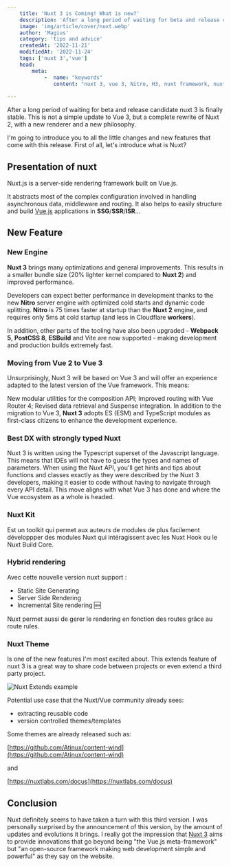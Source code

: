 ```yaml
---
    title: 'Nuxt 3 is Coming! What is new?'
    description: 'After a long period of waiting for beta and release candidate nuxt 3 is finally stable. This is not a simple update to Vue 3, but a complete rewrite of Nuxt 2, with a new renderer and a new philosophy.'
    image: 'img/article/cover/nuxt.webp'
    author: 'Magius'
    category: 'tips and advice'
    createdAt: '2022-11-21'
    modifiedAt: '2022-11-24'
    tags: ['nuxt 3','vue']
    head:
        meta: 
            -  name: "keywords"
               content: "nuxt 3, vue 3, Nitro, H3, nuxt framework, nuxt 3 release"
            
---
```


After a long period of waiting for beta and release candidate nuxt 3 is finally stable. This is not a simple update to Vue 3, but a complete rewrite of Nuxt 2, with a new renderer and a new philosophy.

I'm going to introduce you to all the little changes and new features that come with this release. First of all, let's introduce what is Nuxt?

## Presentation of nuxt

Nuxt.js is a server-side rendering framework built on Vue.js.

It abstracts most of the complex configuration involved in handling asynchronous data, middleware and routing. It also helps to easily structure and build [Vue.js](https://nuxt.com/) applications in **SSG**/**SSR**/**ISR**...

## New Feature
### New Engine

**Nuxt 3** brings many optimizations and general improvements. This results in a smaller bundle size (20% lighter kernel compared to **Nuxt 2**) and improved performance.

Developers can expect better performance in development thanks to the new **Nitro** server engine with optimized cold starts and dynamic code splitting. **Nitro** is 75 times faster at startup than the **Nuxt 2** engine, and requires only 5ms at cold startup (and less in Cloudflare **workers**).

In addition, other parts of the tooling have also been upgraded - **Webpack 5**, **PostCSS 8**, **ESBuild** and Vite are now supported - making development and production builds extremely fast.

### Moving from Vue 2 to Vue 3

Unsurprisingly, Nuxt 3 will be based on Vue 3 and will offer an experience adapted to the latest version of the Vue framework. This means:

New modular utilities for the composition API;
Improved routing with Vue Router 4;
Revised data retrieval and Suspense integration.
In addition to the migration to Vue 3, **Nuxt 3** adopts ES (ESM) and TypeScript modules as first-class citizens to enhance the development experience.

### Best DX with strongly typed Nuxt

Nuxt 3 is written using the Typescript superset of the Javascript language. This means that IDEs will not have to guess the types and names of parameters. When using the Nuxt API, you'll get hints and tips about functions and classes exactly as they were described by the Nuxt 3 developers, making it easier to code without having to navigate through every API detail. This move aligns with what Vue 3 has done and where the Vue ecosystem as a whole is headed.

### Nuxt Kit

Est un toolkit qui permet aux auteurs de modules de plus facilement développper des modules Nuxt qui intéragissent avec les Nuxt Hook ou le Nuxt Build Core.

### Hybrid rendering

Avec cette nouvelle version nuxt support :

- Static Site Generating
- Server Side Rendering
- Incremental Site rendering 🆕

Nuxt permet aussi de gerer le rendering en fonction des routes grâce au route rules.

### Nuxt Theme

Is one of the new features I'm most excited about. This extends feature of nuxt 3 is a great way to share code between projects or even extend a third party project.

![Nuxt Extends example](/img/article/nuxt_extends.webp)

Potential use case that the Nuxt/Vue community already sees:

- extracting reusable code
- version controlled themes/templates

Some themes are already released such as:

[https://github.com/Atinux/content-wind](https://github.com/Atinux/content-wind)

and

[https://nuxtlabs.com/docus](https://nuxtlabs.com/docus)

## Conclusion

Nuxt definitely seems to have taken a turn with this third version. I was personally surprised by the announcement of this version, by the amount of updates and evolutions it brings. I really got the impression that [Nuxt 3](https://nuxt.com/) aims to provide innovations that go beyond being "the Vue.js meta-framework" but "an open-source framework making web development simple and powerful" as they say on the website.
